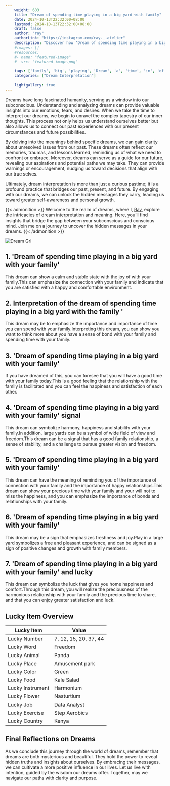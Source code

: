 ```yaml
---
    weight: 683
    title: "Dream of spending time playing in a big yard with family"  # Assuming 'title' column exists
    date: 2024-10-13T22:32:00+08:00
    lastmod: 2024-10-13T22:32:00+08:00
    draft: false
    author: "ray"
    authorLink: "https://instagram.com/ray._.atelier"
    description: "Discover how 'Dream of spending time playing in a big yard with family' can interpret your future and uncover its significant meanings in your life."
    #images: []
    #resources:
    #- name: "featured-image"
    #  src: "featured-image.png"
    
    tags: ['family', 'big', 'playing', 'Dream', 'a', 'time', 'in', 'of', 'yard', 'with', 'spending']
    categories: ["Dream Interpretation"]
    
    lightgallery: true
---
```

    
Dreams have long fascinated humanity, serving as a window into our subconscious. Understanding and analyzing dreams can provide valuable insights into our emotions, fears, and desires. When we take the time to interpret our dreams, we begin to unravel the complex tapestry of our inner thoughts. This process not only helps us understand ourselves better but also allows us to connect our past experiences with our present circumstances and future possibilities.

By delving into the meanings behind specific dreams, we can gain clarity about unresolved issues from our past. These dreams often reflect our memories, traumas, and lessons learned, reminding us of what we need to confront or embrace. Moreover, dreams can serve as a guide for our future, revealing our aspirations and potential paths we may take. They can provide warnings or encouragement, nudging us toward decisions that align with our true selves.

Ultimately, dream interpretation is more than just a curious pastime; it is a profound practice that bridges our past, present, and future. By engaging with our dreams, we can unlock the hidden messages they carry, leading us toward greater self-awareness and personal growth.

{{< admonition >}}
Welcome to the realm of dreams, where I, [Ray](https://instagram.com/ray._.atelier), explore the intricacies of dream interpretation and meaning. Here, you’ll find insights that bridge the gap between your subconscious and conscious mind. Join me on a journey to uncover the hidden messages in your dreams.
{{< /admonition >}}

![Dream Grl](https://cdn.pixabay.com/photo/2017/11/02/03/35/gothic-2910057_1280.jpg "Dream Grl")

## 1. 'Dream of spending time playing in a big yard with your family'
This dream can show a calm and stable state with the joy of with your family.This can emphasize the connection with your family and indicate that you are satisfied with a happy and comfortable environment.

## 2. Interpretation of the dream of spending time playing in a big yard with the family '
This dream may be to emphasize the importance and importance of time you can spend with your family.Interpreting this dream, you can show you want to think more about you have a sense of bond with your family and spending time with your family.

## 3. 'Dream of spending time playing in a big yard with your family'
If you have dreamed of this, you can foresee that you will have a good time with your family today.This is a good feeling that the relationship with the family is facilitated and you can feel the happiness and satisfaction of each other.

## 4. 'Dream of spending time playing in a big yard with your family' signal
This dream can symbolize harmony, happiness and stability with your family.In addition, large yards can be a symbol of wide field of view and freedom.This dream can be a signal that has a good family relationship, a sense of stability, and a challenge to pursue greater vision and freedom.

## 5. 'Dream of spending time playing in a big yard with your family'
This dream can have the meaning of reminding you of the importance of connection with your family and the importance of happy relationships.This dream can show your precious time with your family and your will not to miss the happiness, and you can emphasize the importance of bonds and relationships with your family.

## 6. 'Dream of spending time playing in a big yard with your family'
This dream may be a sign that emphasizes freshness and joy.Play in a large yard symbolizes a free and pleasant experience, and can be signed as a sign of positive changes and growth with family members.

## 7. 'Dream of spending time playing in a big yard with your family' and lucky
This dream can symbolize the luck that gives you home happiness and comfort.Through this dream, you will realize the preciousness of the harmonious relationship with your family and the precious time to share, and that you can enjoy greater satisfaction and luck.

## Lucky Item Overview
| Lucky Item          | Value              |
|---------------|--------------------|
| Lucky Number        | 7, 12, 15, 20, 37, 44  |
| Lucky Word          | Freedom |
| Lucky Animal        | Panda |
| Lucky Place         | Amusement park     |
| Lucky Color         | Green     |
| Lucky Food          | Kale Salad      |
| Lucky Instrument    | Harmonium |
| Lucky Flower        | Nasturtium    |
| Lucky Job           | Data Analyst       |
| Lucky Exercise      | Step Aerobics  |
| Lucky Country       | Kenya    |


##  Final Reflections on Dreams

As we conclude this journey through the world of dreams, remember that dreams are both mysterious and beautiful. They hold the power to reveal hidden truths and insights about ourselves. By embracing their messages, we can cultivate a more positive influence in our lives. Let us live with intention, guided by the wisdom our dreams offer. Together, may we navigate our paths with clarity and purpose.
